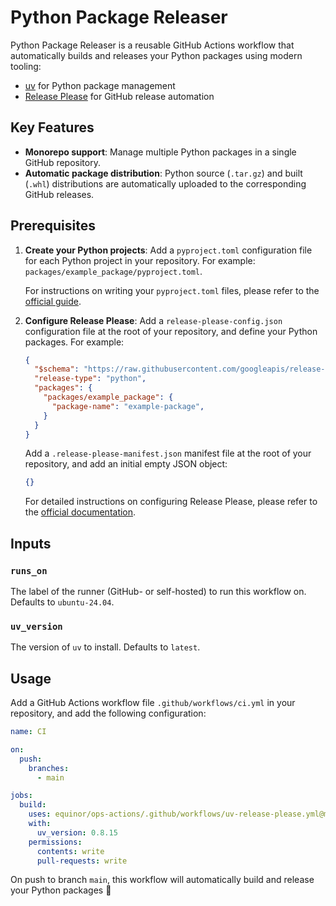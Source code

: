 # Python Package Releaser

Python Package Releaser is a reusable GitHub Actions workflow that automatically builds and releases your Python packages using modern tooling:

- [uv](https://docs.astral.sh/uv/) for Python package management
- [Release Please](https://github.com/googleapis/release-please) for GitHub release automation

## Key Features

- **Monorepo support**: Manage multiple Python packages in a single GitHub repository.
- **Automatic package distribution**: Python source (`.tar.gz`) and built (`.whl`) distributions are automatically uploaded to the corresponding GitHub releases.

## Prerequisites

1. **Create your Python projects**: Add a `pyproject.toml` configuration file for each Python project in your repository. For example: `packages/example_package/pyproject.toml`.

    For instructions on writing your `pyproject.toml` files, please refer to the [official guide](https://packaging.python.org/en/latest/guides/writing-pyproject-toml/).

1. **Configure Release Please**: Add a `release-please-config.json` configuration file at the root of your repository, and define your Python packages. For example:

    ```json
    {
      "$schema": "https://raw.githubusercontent.com/googleapis/release-please/main/schemas/config.json",
      "release-type": "python",
      "packages": {
        "packages/example_package": {
          "package-name": "example-package",
        }
      }
    }
    ```

    Add a `.release-please-manifest.json` manifest file at the root of your repository, and add an initial empty JSON object:

    ```json
    {}
    ```

    For detailed instructions on configuring Release Please, please refer to the [official documentation](https://github.com/googleapis/release-please/blob/main/docs/manifest-releaser.md).

## Inputs

### `runs_on`

The label of the runner (GitHub- or self-hosted) to run this workflow on. Defaults to `ubuntu-24.04`.

### `uv_version`

The version of `uv` to install. Defaults to `latest`.

## Usage

Add a GitHub Actions workflow file `.github/workflows/ci.yml` in your repository, and add the following configuration:

```yaml
name: CI

on:
  push:
    branches:
      - main

jobs:
  build:
    uses: equinor/ops-actions/.github/workflows/uv-release-please.yml@main
    with:
      uv_version: 0.8.15
    permissions:
      contents: write
      pull-requests: write

```

On push to branch `main`, this workflow will automatically build and release your Python packages 🚀

